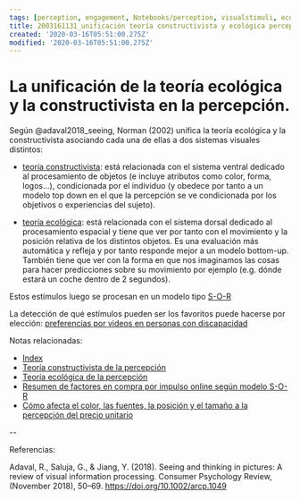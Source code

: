 ```yaml
---
tags: [perception, engagement, Notebooks/perception, visualstimuli, ecology, constructivism]
title: 2003161131_unificación teoría constructivista y ecológica percepción
created: '2020-03-16T05:51:00.275Z'
modified: '2020-03-16T05:51:00.275Z'
---
```


# La unificación de la teoría ecológica y la constructivista en la percepción.

Según @adaval2018_seeing, Norman (2002) unifica la teoría ecológica y la constructivista asociando cada una de ellas a dos sistemas visuales distintos:

- [teoría constructivista](2003161101_teoria_constructivista_percepcion.md): está relacionada con el sistema ventral dedicado al procesamiento de objetos (e incluye atributos como color, forma, logos...), condicionada por el individuo (y obedece por tanto a un modelo top down en el que la percepción se ve condicionada por los objetivos o experiencias del sujeto).

- [teoría ecológica](2003161118_teoria_ecologica_percepcion.md): está relacionada con el sistema dorsal dedicado al procesamiento espacial y tiene que ver por tanto con el movimiento y la posición relativa de los distintos objetos. Es una evaluación más automática y refleja y por tanto responde mejor a un modelo bottom-up. También tiene que ver con la forma en que nos imaginamos las cosas para hacer predicciones sobre su movimiento por ejemplo (e.g. dónde estará un coche dentro de 2 segundos).

Estos estímulos luego se procesan en un modelo tipo [S-O-R](2003190944_compra_por_impulso_online.md)

La detección de qué estímulos pueden ser los favoritos puede hacerse por elección: [preferencias por videos en personas con discapacidad](2003200720_revelar_preferencia_porestimulos.md)

Notas relacionadas:


- [Index](_2003101705_index.md)
- [Teoría constructivista de la percepción](2003161101_teoria_constructivista_percepcion.md)
- [Teoría ecológica de la percepción](2003161118_teoria_ecologica_percepcion.md)
- [Resumen de factores en compra por impulso online según modelo S-O-R](2003190944_compra_por_impulso_online.md)
- [Cómo afecta el color, las fuentes, la posición y el tamaño a la percepción del precio unitario](2003251015_atencion_precio_unitario_eyetracking.md)

--

Referencias:

Adaval, R., Saluja, G., & Jiang, Y. (2018). Seeing and thinking in pictures: A review of visual information processing. Consumer Psychology Review, (November 2018), 50–69. https://doi.org/10.1002/arcp.1049
